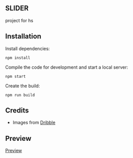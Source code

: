 ## SLIDER 
project for hs
## Installation

Install dependencies:

```
npm install
```

Compile the code for development and start a local server:

```
npm start
```

Create the build:

```
npm run build
```

## Credits

- Images from [Dribble](https://dribble.com/)

## Preview 
[Preview](https://slider-liart.vercel.app/) 



